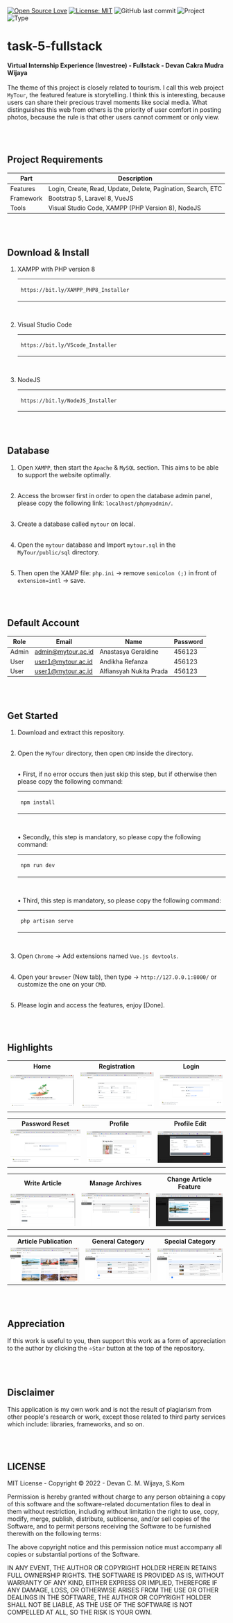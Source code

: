 [![Open Source Love](https://badges.frapsoft.com/os/v1/open-source.svg?style=flat)](https://github.com/ellerbrock/open-source-badges/)
[![License: MIT](https://img.shields.io/badge/License-MIT-blue.svg?logo=github&color=%23F7DF1E)](https://opensource.org/licenses/MIT)
![GitHub last commit](https://img.shields.io/github/last-commit/devancakra/task-5-fullstack?logo=Codeforces&logoColor=white&color=%23F7DF1E)
![Project](https://img.shields.io/badge/Project-Website-light.svg?style=flat&logo=googlechrome&logoColor=white&color=%23F7DF1E)
![Type](https://img.shields.io/badge/Type-Internship-light.svg?style=flat&logo=gitbook&logoColor=white&color=%23F7DF1E)

# task-5-fullstack
<strong>Virtual Internship Experience (Investree) - Fullstack - Devan Cakra Mudra Wijaya</strong><br><br>
The theme of this project is closely related to tourism. I call this web project ``` MyTour ```, the featured feature is storytelling. I think this is interesting, because users can share their precious travel moments like social media. What distinguishes this web from others is the priority of user comfort in posting photos, because the rule is that other users cannot comment or only view.

<br><br>

## Project Requirements
| Part | Description |
| --- | --- |
| Features | Login, Create, Read, Update, Delete, Pagination, Search, ETC |
| Framework | Bootstrap 5, Laravel 8, VueJS |
| Tools | Visual Studio Code, XAMPP (PHP Version 8), NodeJS |

<br><br>

## Download & Install
1. XAMPP with PHP version 8

   <table><tr><td width="810">

   ```
   https://bit.ly/XAMPP_PHP8_Installer
   ```

   </td></tr></table><br>

2. Visual Studio Code

   <table><tr><td width="810">

   ```
   https://bit.ly/VScode_Installer
   ```

   </td></tr></table><br>

3. NodeJS

   <table><tr><td width="810">

   ```
   https://bit.ly/NodeJS_Installer
   ```

   </td></tr></table>

<br><br>

## Database
1. Open ``` XAMPP ```, then start the ``` Apache ``` & ``` MySQL ``` section. This aims to be able to support the website optimally.<br><br>

2. Access the browser first in order to open the database admin panel, please copy the following link: ``` localhost/phpmyadmin/ ```.<br><br>

3. Create a database called ``` mytour ``` on local.<br><br>

4. Open the ``` mytour ``` database and Import ``` mytour.sql ``` in the ``` MyTour/public/sql ``` directory.<br><br>

5. Then open the XAMP file: ``` php.ini ``` -> remove ``` semicolon (;) ``` in front of ``` extension=intl ``` -> save.

<br><br>

## Default Account
| Role | Email | Name | Password |
| --- | --- | --- | --- |
| Admin | admin@mytour.ac.id | Anastasya Geraldine | 456123 |
| User | user1@mytour.ac.id | Andikha Refanza | 456123 |
| User | user1@mytour.ac.id | Alfiansyah Nukita Prada | 456123 |

<br><br>

## Get Started
1. Download and extract this repository.<br><br>

2. Open the ``` MyTour ``` directory, then open ``` CMD ``` inside the directory.<br><br>

   • First, if no error occurs then just skip this step, but if otherwise then please copy the following command:

      <table><tr><td width="810">

      ````bash
      npm install
      ````

      </td></tr></table><br>

   • Secondly, this step is mandatory, so please copy the following command:

      <table><tr><td width="810">

      ````bash
      npm run dev
      ````

      </td></tr></table><br>

   • Third, this step is mandatory, so please copy the following command:

      <table><tr><td width="810">

      ````bash
      php artisan serve
      ````

      </td></tr></table><br>

3. Open ``` Chrome ``` -> Add extensions named ``` Vue.js devtools ```.<br><br>

4. Open your ``` browser ``` (New tab), then type -> ``` http://127.0.0.1:8000/ ``` or customize the one on your ``` CMD ```.<br><br>

5. Please login and access the features, enjoy [Done].

<br><br>

## Highlights
<table>
<tr>
<th width="280">Home</th>
<th width="280">Registration</th>
<th width="280">Login</th>
</tr>
<tr>
<td><img src="MyTour/documentation/Home.jpg" alt="home"></td>
<td><img src="MyTour/documentation/Registration.jpg" alt="registration"></td>
<td><img src="MyTour/documentation/Login.jpg" alt="login"></td>
</tr>
</table>
<table>
<tr>
<th width="280">Password Reset</th>
<th width="280">Profile</th>
<th width="280">Profile Edit</th>
</tr>
<tr>
<td><img src="MyTour/documentation/Password Reset.jpg" alt="password-reset"></td>
<td><img src="MyTour/documentation/Profile.jpg" alt="profile"></td>
<td><img src="MyTour/documentation/Profile Edit.jpg" alt="profile-edit"></td>
</tr>
</table>
<table>
<tr>
<th width="280">Write Article</th>
<th width="280">Manage Archives</th>
<th width="280">Change Article Feature</th>
</tr>
<tr>
<td><img src="MyTour/documentation/Write Article.jpg" alt="write-article"></td>
<td><img src="MyTour/documentation/Manage Archives.jpg" alt="manage-archives"></td>
<td><img src="MyTour/documentation/Change Article Feature.jpg" alt="change-article-feature"></td>
</tr>
</table>
<table>
<tr>
<th width="280">Article Publication</th>
<th width="280">General Category</th>
<th width="280">Special Category</th>
</tr>
<tr>
<td><img src="MyTour/documentation/Article Publication.jpg" alt="article-publication"></td>
<td><img src="MyTour/documentation/General Category.jpg" alt="general-category"></td>
<td><img src="MyTour/documentation/Special Category.jpg" alt="special-category"></td>
</tr>
</table>

<br><br>

## Appreciation
If this work is useful to you, then support this work as a form of appreciation to the author by clicking the ``` ⭐Star ``` button at the top of the repository.

<br><br>

## Disclaimer
This application is my own work and is not the result of plagiarism from other people's research or work, except those related to third party services which include: libraries, frameworks, and so on.

<br><br>

## LICENSE
MIT License - Copyright © 2022 - Devan C. M. Wijaya, S.Kom

Permission is hereby granted without charge to any person obtaining a copy of this software and the software-related documentation files to deal in them without restriction, including without limitation the right to use, copy, modify, merge, publish, distribute, sublicense, and/or sell copies of the Software, and to permit persons receiving the Software to be furnished therewith on the following terms:

The above copyright notice and this permission notice must accompany all copies or substantial portions of the Software.

IN ANY EVENT, THE AUTHOR OR COPYRIGHT HOLDER HEREIN RETAINS FULL OWNERSHIP RIGHTS. THE SOFTWARE IS PROVIDED AS IS, WITHOUT WARRANTY OF ANY KIND, EITHER EXPRESS OR IMPLIED, THEREFORE IF ANY DAMAGE, LOSS, OR OTHERWISE ARISES FROM THE USE OR OTHER DEALINGS IN THE SOFTWARE, THE AUTHOR OR COPYRIGHT HOLDER SHALL NOT BE LIABLE, AS THE USE OF THE SOFTWARE IS NOT COMPELLED AT ALL, SO THE RISK IS YOUR OWN.
